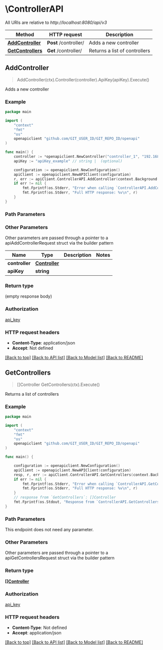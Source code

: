 # \ControllerAPI

All URIs are relative to *http://localhost:8080/api/v3*

Method | HTTP request | Description
------------- | ------------- | -------------
[**AddController**](ControllerAPI.md#AddController) | **Post** /controller/ | Adds a new controller
[**GetControllers**](ControllerAPI.md#GetControllers) | **Get** /controller/ | Returns a list of controllers



## AddController

> AddController(ctx).Controller(controller).ApiKey(apiKey).Execute()

Adds a new controller

### Example

```go
package main

import (
	"context"
	"fmt"
	"os"
	openapiclient "github.com/GIT_USER_ID/GIT_REPO_ID/openapi"
)

func main() {
	controller := *openapiclient.NewController("controller_1", "192.168.100.1") // Controller | 
	apiKey := "apiKey_example" // string |  (optional)

	configuration := openapiclient.NewConfiguration()
	apiClient := openapiclient.NewAPIClient(configuration)
	r, err := apiClient.ControllerAPI.AddController(context.Background()).Controller(controller).ApiKey(apiKey).Execute()
	if err != nil {
		fmt.Fprintf(os.Stderr, "Error when calling `ControllerAPI.AddController``: %v\n", err)
		fmt.Fprintf(os.Stderr, "Full HTTP response: %v\n", r)
	}
}
```

### Path Parameters



### Other Parameters

Other parameters are passed through a pointer to a apiAddControllerRequest struct via the builder pattern


Name | Type | Description  | Notes
------------- | ------------- | ------------- | -------------
 **controller** | [**Controller**](Controller.md) |  | 
 **apiKey** | **string** |  | 

### Return type

 (empty response body)

### Authorization

[api_key](../README.md#api_key)

### HTTP request headers

- **Content-Type**: application/json
- **Accept**: Not defined

[[Back to top]](#) [[Back to API list]](../README.md#documentation-for-api-endpoints)
[[Back to Model list]](../README.md#documentation-for-models)
[[Back to README]](../README.md)


## GetControllers

> []Controller GetControllers(ctx).Execute()

Returns a list of controllers

### Example

```go
package main

import (
	"context"
	"fmt"
	"os"
	openapiclient "github.com/GIT_USER_ID/GIT_REPO_ID/openapi"
)

func main() {

	configuration := openapiclient.NewConfiguration()
	apiClient := openapiclient.NewAPIClient(configuration)
	resp, r, err := apiClient.ControllerAPI.GetControllers(context.Background()).Execute()
	if err != nil {
		fmt.Fprintf(os.Stderr, "Error when calling `ControllerAPI.GetControllers``: %v\n", err)
		fmt.Fprintf(os.Stderr, "Full HTTP response: %v\n", r)
	}
	// response from `GetControllers`: []Controller
	fmt.Fprintf(os.Stdout, "Response from `ControllerAPI.GetControllers`: %v\n", resp)
}
```

### Path Parameters

This endpoint does not need any parameter.

### Other Parameters

Other parameters are passed through a pointer to a apiGetControllersRequest struct via the builder pattern


### Return type

[**[]Controller**](Controller.md)

### Authorization

[api_key](../README.md#api_key)

### HTTP request headers

- **Content-Type**: Not defined
- **Accept**: application/json

[[Back to top]](#) [[Back to API list]](../README.md#documentation-for-api-endpoints)
[[Back to Model list]](../README.md#documentation-for-models)
[[Back to README]](../README.md)

